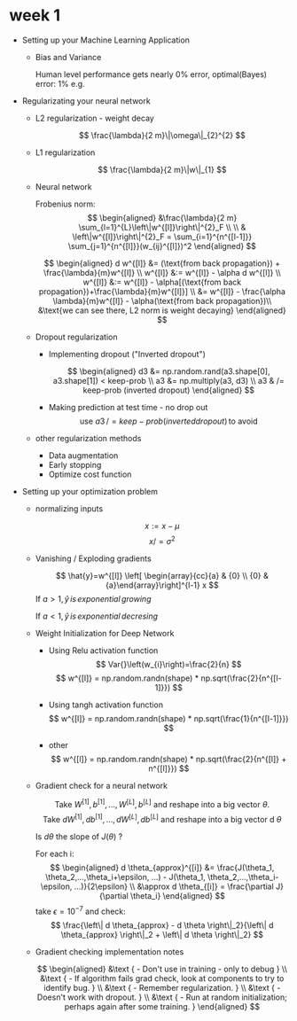 # week 1

- Setting up your Machine Learning Application

  - Bias and Variance

    Human level performance gets nearly 0% error, optimal(Bayes) error: 1% e.g.

- Regularizating your neural network

    - L2 regularization - weight decay

        $$
        \frac{\lambda}{2 m}\|\omega\|_{2}^{2}
        $$

    - L1 regularization

        $$
        \frac{\lambda}{2 m}\|w\|_{1}
        $$

    - Neural network

        Frobenius norm:
        $$
        \begin{aligned}
            &\frac{\lambda}{2 m} \sum_{l=1}^{L}\left\|w^{[l]}\right\|^{2}_F
            \\ \\ 
            & \left\|w^{[l]}\right\|^{2}_F = \sum_{i=1}^{n^{[l-1]}} \sum_{j=1}^{n^{[l]}}(w_{ij}^{[l]})^2
        \end{aligned}
        $$

        $$
        \begin{aligned}
            d w^{[l]} &= (\text{from back propagation}) + \frac{\lambda}{m}w^{[l]} \\
            w^{[l]} &:= w^{[l]} - \alpha d w^{[l]} \\
            w^{[l]} &:= w^{[l]} - \alpha[(\text{from back propagation})+\frac{\lambda}{m}w^{[l]}] \\
            &= w^{[l]} - \frac{\alpha \lambda}{m}w^{[l]} - \alpha(\text{from back propagation})\\
            &\text{we can see there, L2 norm is weight decaying}
        \end{aligned}
        $$

    - Dropout regularization

        - Implementing dropout ("Inverted dropout")

            $$
            \begin{aligned}
                d3 &= np.random.rand(a3.shape[0], a3.shape[1]) < keep-prob \\
                a3 &= np.multiply(a3, d3) \\
                a3 & /= keep-prob (inverted dropout)
            \end{aligned}
            $$
        - Making prediction at test time - no drop out
            $$
            \text{use} \: a3 \, /= keep-prob (inverted dropout) \,\text{to avoid}
            $$
    - other regularization methods
        - Data augmentation
        - Early stopping
        - Optimize cost function

- Setting up your optimization problem

    - normalizing inputs

        $$
        x :=x-\mu
        $$
        $$
        x /=\sigma^{2}
        $$

    - Vanishing / Exploding gradients

        $$
        \hat{y}=w^{[l]} \left[ \begin{array}{cc}{a} & {0} \\ {0} & {a}\end{array}\right]^{l-1} x
        $$
        If $a > 1, \hat{y} \, is \, exponential\, growing$ 

        If $a < 1,\hat{y} \, is \, exponential\, decresing$

    - Weight Initialization for Deep Network

        - Using Relu activation function
            $$
            Var{}\left(w_{i}\right)=\frac{2}{n}
            $$
            $$
            w^{[l]} = np.random.randn(shape) * np.sqrt(\frac{2}{n^{[l-1]}})
            $$

        - Using tangh activation function
            $$
            w^{[l]} = np.random.randn(shape) * np.sqrt(\frac{1}{n^{[l-1]}})
            $$

        - other
            $$ 
            w^{[l]} = np.random.randn(shape) * np.sqrt(\frac{2}{n^{[l]} + n^{[l]}})
            $$

    - Gradient check for a neural network

        $$
        \text { Take }W^{[1]}, b^{[1]}, \ldots, W^{[L]}, b^{[L]} \text { and reshape into a big vector } \theta.
        $$
        $$
        \text { Take } d W^{[1]}, d b^{[1]}, \ldots, d W^{[L]}, d b^{[L]} \text { and reshape into a big vector d } \theta
        $$

        Is $d\theta$ the slope of $J(\theta)$ ?

        For each i:
        $$
        \begin{aligned}
            d \theta_{approx}^{[i]} &= \frac{J(\theta_1, \theta_2,...,\theta_i+\epsilon, ...) - J(\theta_1, \theta_2,...,\theta_i-\epsilon, ...)}{2\epsilon} \\
            &\approx d \theta_{[i]} = \frac{\partial J}{\partial \theta_i}
        \end{aligned}
        $$
        take $\epsilon = 10^{-7}$ and check:
        $$
        \frac{\left\| d \theta_{approx} - d \theta \right\|_2}{\left\| d \theta_{approx} \right\|_2 + \left\| d \theta \right\|_2}
        $$
    
    - Gradient checking implementation notes

        $$
        \begin{aligned}
            &\text { - Don't use in training - only to debug } \\
            &\text { - If algorithm fails grad check, look at components to try to identify bug. } \\
            &\text { - Remember regularization. } \\
            &\text { - Doesn't work with dropout. } \\
            &\text { - Run at random initialization; perhaps again after some training. }
        \end{aligned}
        $$